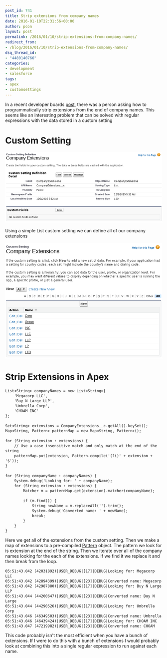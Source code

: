 ```yaml
---
post_id: 741
title: Strip extensions from company names
date: 2016-01-10T22:31:56+00:00
author: pcon
layout: post
permalink: /2016/01/10/strip-extensions-from-company-names/
redirect_from:
- /blog/2016/01/10/strip-extensions-from-company-names/
dsq_thread_id:
- "4480140766"
categories:
- development
- salesforce
tags:
- apex
- customsettings
---
```

In a recent developer boards [post](https://developer.salesforce.com/forums/?id=906F0000000MGwiIAG), there was a person asking how to programmatically strip extensions from the end of company names.  This seems like an interesting problem that can be solved with regular expressions with the data stored in a custom setting

# Custom Setting

![Custom Setting Definition](/assets/img/2016/01/10/custom_setting_definition.png)

<!--more-->

Using a simple List custom setting we can define all of our company extensions

![List of extensions](/assets/img/2016/01/10/list_of_extensions.png)

# Strip Extensions in Apex

```apex
List<String> companyNames = new List<String>{
    'Megacorp LLC',
    'Buy N Large LLP',
    'Umbrella Corp',
    'CHOAM INC'
};

Set<String> extensions = CompanyExtensions__c.getAll().keySet();
Map<String, Pattern> patternMap = new Map<String, Pattern>();

for (String extension : extensions) {
    // Use a case insensitive match and only match at the end of the string
    patternMap.put(extension, Pattern.compile('(?i)' + extension + '$'));
}

for (String companyName : companyNames) {
    System.debug('Looking for: ' + companyName);
    for (String extension : extensions) {
        Matcher m = patternMap.get(extension).matcher(companyName);

        if (m.find()) {
            String newName = m.replaceAll('').trim();
            System.debug('Converted name: ' + newName);
            break;
        }
    }
}
```

Here we get all of the extensions from the custom setting.  Then we make a map of extensions to a pre-compiled [Pattern](https://developer.salesforce.com/docs/atlas.en-us.apexcode.meta/apexcode/apex_classes_pattern_and_matcher_pattern_methods.htm) object.  The pattern we look for is extension at the end of the string.  Then we iterate over all of the company names looking for the each of the extensions.  If we find it we replace it and then break from the loop.

```
05:51:43.042 (42031892)|USER_DEBUG|[17]|DEBUG|Looking for: Megacorp LLC
05:51:43.042 (42894399)|USER_DEBUG|[23]|DEBUG|Converted name: Megacorp
05:51:43.042 (42987880)|USER_DEBUG|[17]|DEBUG|Looking for: Buy N Large LLP
05:51:43.044 (44200647)|USER_DEBUG|[23]|DEBUG|Converted name: Buy N Large
05:51:43.044 (44290526)|USER_DEBUG|[17]|DEBUG|Looking for: Umbrella Corp
05:51:43.046 (46349503)|USER_DEBUG|[23]|DEBUG|Converted name: Umbrella
05:51:43.046 (46439424)|USER_DEBUG|[17]|DEBUG|Looking for: CHOAM INC
05:51:43.047 (47219982)|USER_DEBUG|[23]|DEBUG|Converted name: CHOAM
```

This code probably isn't the most efficient when you have a bunch of extensions.  If I were to do this with a bunch of extensions I would probably look at combining this into a single regular expression to run against each name.